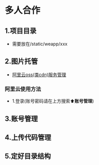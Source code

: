 # 多人合作

## 1.项目目录
- 需要放在/static/weapp/xxx
## 2.图片托管
- [阿里云oss(类cdn)服务管理](http://www.net.cn/)
### 阿里云使用方法
- 1.登录(账号密码请在上方搜索:arrow_up:**账号管理**)
## 3.账号管理

## 4.上传代码管理

## 5.定好目录结构
